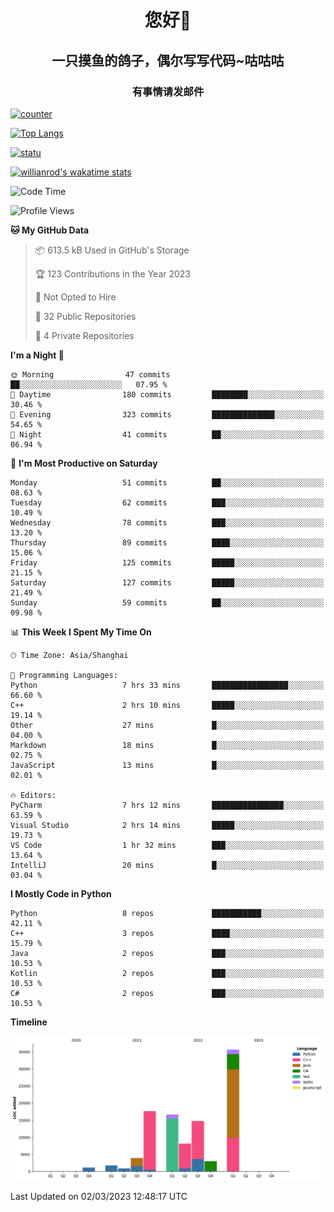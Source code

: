 

<!--
**kitUIN/kitUIN** is a ✨ _special_ ✨ repository because its `README.md` (this file) appears on your GitHub profile.

Here are some ideas to get you started:

- 🔭 I’m currently working on ...
- 🌱 I’m currently learning ...
- 👯 I’m looking to collaborate on ...
- 🤔 I’m looking for help with ...
- 💬 Ask me about ...
- 📫 How to reach me: ...
- 😄 Pronouns: ...
- ⚡ Fun fact: ...
-->
<h1 align="center">您好👋</h1>
<h2 align="center">一只摸鱼的鸽子，偶尔写写代码~咕咕咕</h2>
<h3 align="center">有事情请发邮件</h3>

[![counter](https://count.getloli.com/get/@KitUIN?theme=rule34)](https://count.getloli.com/)

[![Top Langs](https://github-readme-stats.kituin.fun/api/top-langs/?username=kitUIN&show_icons=true&theme=gruvbox&locale=cn&layout=compact)](https://github.com/anuraghazra/github-readme-stats)  

[![statu](https://github-readme-stats.kituin.fun/api?username=kitUIN&show_icons=true&theme=gruvbox&locale=cn)](https://github.com/anuraghazra/github-readme-stats)  

[![willianrod's wakatime stats](https://github-readme-stats.kituin.fun/api/wakatime?username=kituin)](https://github.com/anuraghazra/github-readme-stats)  


<!--START_SECTION:waka-->
![Code Time](http://img.shields.io/badge/Code%20Time-921%20hrs%209%20mins-blue)

![Profile Views](http://img.shields.io/badge/Profile%20Views-9-blue)

**🐱 My GitHub Data** 

> 📦 613.5 kB Used in GitHub's Storage 
 > 
> 🏆 123 Contributions in the Year 2023
 > 
> 🚫 Not Opted to Hire
 > 
> 📜 32 Public Repositories 
 > 
> 🔑 4 Private Repositories 
 > 
**I'm a Night 🦉** 

```text
🌞 Morning                47 commits          ██░░░░░░░░░░░░░░░░░░░░░░░   07.95 % 
🌆 Daytime                180 commits         ████████░░░░░░░░░░░░░░░░░   30.46 % 
🌃 Evening                323 commits         ██████████████░░░░░░░░░░░   54.65 % 
🌙 Night                  41 commits          ██░░░░░░░░░░░░░░░░░░░░░░░   06.94 % 
```
📅 **I'm Most Productive on Saturday** 

```text
Monday                   51 commits          ██░░░░░░░░░░░░░░░░░░░░░░░   08.63 % 
Tuesday                  62 commits          ███░░░░░░░░░░░░░░░░░░░░░░   10.49 % 
Wednesday                78 commits          ███░░░░░░░░░░░░░░░░░░░░░░   13.20 % 
Thursday                 89 commits          ████░░░░░░░░░░░░░░░░░░░░░   15.06 % 
Friday                   125 commits         █████░░░░░░░░░░░░░░░░░░░░   21.15 % 
Saturday                 127 commits         █████░░░░░░░░░░░░░░░░░░░░   21.49 % 
Sunday                   59 commits          ██░░░░░░░░░░░░░░░░░░░░░░░   09.98 % 
```


📊 **This Week I Spent My Time On** 

```text
🕑︎ Time Zone: Asia/Shanghai

💬 Programming Languages: 
Python                   7 hrs 33 mins       █████████████████░░░░░░░░   66.60 % 
C++                      2 hrs 10 mins       █████░░░░░░░░░░░░░░░░░░░░   19.14 % 
Other                    27 mins             █░░░░░░░░░░░░░░░░░░░░░░░░   04.00 % 
Markdown                 18 mins             █░░░░░░░░░░░░░░░░░░░░░░░░   02.75 % 
JavaScript               13 mins             █░░░░░░░░░░░░░░░░░░░░░░░░   02.01 % 

🔥 Editors: 
PyCharm                  7 hrs 12 mins       ████████████████░░░░░░░░░   63.59 % 
Visual Studio            2 hrs 14 mins       █████░░░░░░░░░░░░░░░░░░░░   19.73 % 
VS Code                  1 hr 32 mins        ███░░░░░░░░░░░░░░░░░░░░░░   13.64 % 
IntelliJ                 20 mins             █░░░░░░░░░░░░░░░░░░░░░░░░   03.04 % 
```

**I Mostly Code in Python** 

```text
Python                   8 repos             ███████████░░░░░░░░░░░░░░   42.11 % 
C++                      3 repos             ████░░░░░░░░░░░░░░░░░░░░░   15.79 % 
Java                     2 repos             ███░░░░░░░░░░░░░░░░░░░░░░   10.53 % 
Kotlin                   2 repos             ███░░░░░░░░░░░░░░░░░░░░░░   10.53 % 
C#                       2 repos             ███░░░░░░░░░░░░░░░░░░░░░░   10.53 % 
```



**Timeline**

![Lines of Code chart](https://raw.githubusercontent.com/kitUIN/kitUIN/main/assets/bar_graph.png)


 Last Updated on 02/03/2023 12:48:17 UTC
<!--END_SECTION:waka-->
